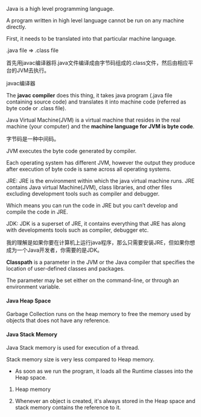 Java is a high level programming language.

A program written in high level language cannot be run on any machine directly.

First, it needs to be translated into that particular machine language.

.java file => .class file

首先用javac编译器将.java文件编译成由字节码组成的.class文件，然后由相应平台的JVM去执行。

javac编译器

The **javac compiler** does this thing, it takes java program (.java file containing source code) and translates it into machine code (referred as byte code or .class file).

Java Virtual Machine(JVM) is a virtual machine that resides in the real machine (your computer) and the **machine language for JVM is byte code**.

字节码是一种中间码。

JVM executes the byte code generated by compiler.

Each operating system has different JVM, however the output they produce after execution of byte code is same across all operating systems.

JRE: JRE is the environment within which the java virtual machine runs. JRE contains Java virtual Machine(JVM), class libraries, and other files excluding development tools such as compiler and debugger.

Which means you can run the code in JRE but you can’t develop and compile the code in JRE.

JDK: JDK is a superset of JRE, it contains everything that JRE has along with developments tools such as compiler, debugger etc.

我的理解是如果你要在计算机上运行java程序，那么只需要安装JRE，但如果你想成为一个Java开发者，你需要的是JDK。

**Classpath** is a parameter in the JVM or the Java compiler that specifies the location of user-defined classes and packages.

The parameter may be set either on the command-line, or through an environment variable.

#### Java Heap Space

Garbage Collection runs on the heap memory to free the memory used by objects that does not have any reference.

#### Java Stack Memory

Java Stack memory is used for execution of a thread.

Stack memory size is very less compared to Heap memory.

- As soon as we run the program, it loads all the Runtime classes into the Heap space.

1. Heap memory 

2. Whenever an object is created, it's always stored in the Heap space and stack memory contains the reference to it.